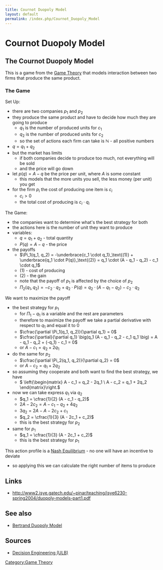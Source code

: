 ```yaml
---
title: Cournot Duopoly Model
layout: default
permalink: /index.php/Cournot_Duopoly_Model
---
```


# Cournot Duopoly Model

## The Cournot Duopoly Model
This is a game from the [Game Theory](Game_Theory) that models interaction between two firms that produce the same product. 


### The Game
Set Up:
- there are two companies $p_1$ and $p_2$
- they produce the same product and have to decide how much they are going to produce 
  - $q_1$ is the number of produced units for $c_1$
  - $q_2$ is the number of produced units for $c_2$
  - so the set of actions each firm can take is $\mathbb{N}$ - all positive numbers
- $q = q_1 + q_2$
- but the market has limits
  - if both companies decide to produce too much, not everything will be sold
  - and the price will go down
- let $p(q) = A - q$ be the price per unit, where $A$ is some constant
  - this models that the more units you sell, the less money (per unit) you get
- for the firm $p_i$ the cost of producing one item is $c_i$
  - $c_i > 0$
  - the total cost of producing is $c_i \cdot q_i$


The Game:
- the companies want to determine what's the best strategy for both 
- the actions here is the number of unit they want to produce 
- variables:
  - $q = q_1 + q_2$ - total quantity
  - $P(q) = A - q$ - the price
- the payoffs
  - $\Pi_1(q_1, q_2) = -\underbrace{c_1 \cdot q_1}_\text{(1)} + \underbrace{q_1 \cdot P(q)}_\text{(2)} = q_1 \cdot (A - q_1 - q_2) - c_1 \cdot q_1$
  - (1) - cost of producing 
  - (2) - the gain
  - note that the payoff of $p_1$ is affected by the choice of $p_2$ 
  - $\Pi_2(q_1, q_2) = -c_2 \cdot q_2 + q_2 \cdot P(q) = q_2 \cdot (A - q_1 - q_2) - c_2 \cdot q_2$


We want to maximize the payoff
- the best strategy for $p_1$
  - for $\Pi_1 - q_1$ is a variable and the rest are parameters 
  - therefore to maximize the payoff we take a partial derivative with respect to $q_1$ and equal it to 0
  - $\cfrac{\partial \Pi_1(q_1, q_2)}{\partial q_1} = 0$
  - $\cfrac{\partial}{\partial q_1} \big(q_1 (A - q_1 - q_2 - c_1 q_1 \big) = A - q_1 - q_2 + (-q_1) - c_1 = 0$
  - or $A - c_1 = q_2 + 2q_1$
- do the same for $p_2$
  - $\cfrac{\partial \Pi_2(q_1, q_2)}{\partial q_2} = 0$
  - or $A - c_2 = q_1 + 2 q_2$
- so assuming they cooperate and both want to find the best strategy, we have
  - $
\left\{\begin{matrix}
A - c_1 = q_2 - 2q_1 \\ 
A - c_2 = q_1 + 2q_2
\end{matrix}\right.$
- now we can take express $q_1$ via $q_2$
  - $q_1 = \cfrac{1}{2} (A - c_1 - q_2)$
  - $2A - 2c_2 = A - c_1 - q_2 + 4q_2$
  - $3q_2 = 2A - A - 2c_2 + c_1$
  - $q_2 = \cfrac{1}{3} (A - 2c_1 + c_2)$
  - this is the best strategy for $p_2$
- same for $p_1$
  - $q_1 = \cfrac{1}{3} (A - 2c_1 + c_2)$
  - this is the best strategy for $p_1$


This action profile is a [Nash Equilibrium](Nash_Equilibrium) - no one will have an incentive to deviate 
- so applying this we can calculate the right number of items to produce



## Links
- http://www2.isye.gatech.edu/~pinar/teaching/isye6230-spring2004/duopoly-models-part1.pdf

## See also
- [Bertrand Duopoly Model](Bertrand_Duopoly_Model)

## Sources
- [Decision Engineering (ULB)](Decision_Engineering_(ULB))

[Category:Game Theory](Category_Game_Theory)
